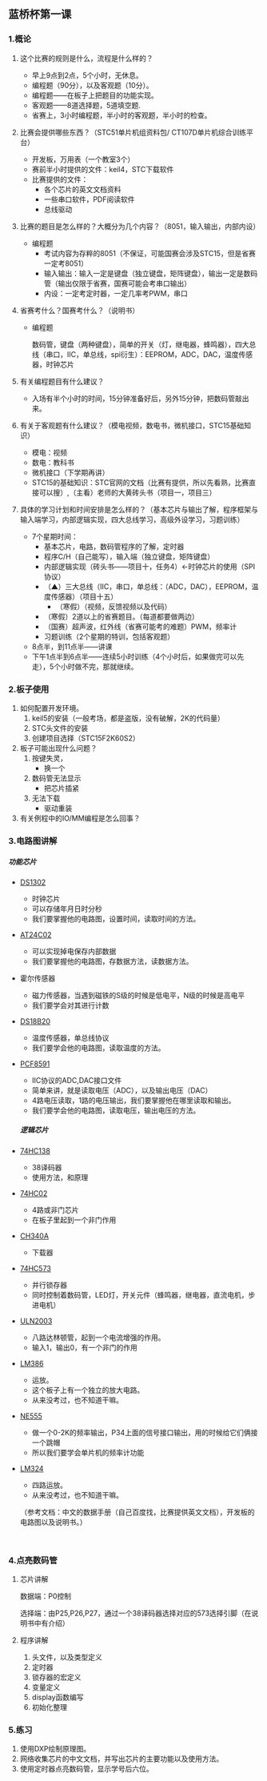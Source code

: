 ## 蓝桥杯第一课

### 1.概论

1. 这个比赛的规则是什么，流程是什么样的？

   * 早上9点到2点，5个小时，无休息。
   * 编程题（90分），以及客观题（10分）。
   * 编程题——在板子上把题目的功能实现。
   * 客观题——8道选择题，5道填空题.
   * 省赛上，3小时编程题，半小时的客观题，半小时的检查。

2. 比赛会提供哪些东西？（STC51单片机组资料包/ CT107D单片机综合训练平台）

   * 开发板，万用表（一个教室3个）
   * 赛前半小时提供的文件：keil4，STC下载软件
   * 比赛提供的文件：
     * 各个芯片的英文文档资料
     * 一些串口软件，PDF阅读软件
     * 总线驱动

3. 比赛的题目是怎么样的？大概分为几个内容？（8051，输入输出，内部内设）

   * 编程题
     * 考试内容为存粹的8051（不保证，可能国赛会涉及STC15，但是省赛一定考8051）
     * 输入输出：输入一定是键盘（独立键盘，矩阵键盘），输出一定是数码管（输出仅限于省赛，国赛可能会考串口输出）
     * 内设：一定考定时器，一定几率考PWM，串口

4. 省赛考什么？国赛考什么？（说明书）

   * 编程题

     数码管，键盘（两种键盘），简单的开关（灯，继电器，蜂鸣器），四大总线（串口，IIC，单总线，spi衍生）：EEPROM，ADC，DAC，温度传感器，时钟芯片

5. 有关编程题目有什么建议？

   * 入场有半个小时的时间，15分钟准备好后，另外15分钟，把数码管敲出来。

6. 有关于客观题有什么建议？（模电视频，数电书，微机接口，STC15基础知识）

   * 模电：视频
   * 数电：教科书
   * 微机接口（下学期再讲）
   * STC15的基础知识：STC官网的文档（比赛有提供，所以先看熟，比赛直接可以搜）,（主看）老师的大黄砖头书（项目一，项目三）

7. 具体的学习计划和时间安排是怎么样的？（基本芯片与输出了解，程序框架与输入端学习，内部逻辑实现，四大总线学习，高级外设学习，习题训练）

   * 7个星期时间：
     * 基本芯片，电路，数码管程序的了解，定时器
     * 程序C/H（自己能写），输入端（独立键盘，矩阵键盘）
     * 内部逻辑实现（砖头书——项目十，任务4）←时钟芯片的使用（SPI协议）
     * （▲）三大总线（IIC，串口，单总线：（ADC，DAC），EEPROM，温度传感器）（项目十五）
       * （寒假）（视频，反馈视频以及代码）
     * （寒假）2道以上的省赛题目。（每道都要做两边）
     * （国赛）超声波，红外线（省赛可能考的难题）PWM，频率计
     * 习题训练（2个星期的特训，包括客观题）
   * 8点半，到11点半——讲课
   * 下午1点半到6点半——连续5小时训练（4个小时后，如果做完可以先走），5个小时做不完，那就继续。

### 2.板子使用

1. 如何配置开发环境。
   1. keil5的安装（一般考场，都是盗版，没有破解，2K的代码量）
   2. STC头文件的安装
   3. 创建项目选择（STC15F2K60S2）
2. 板子可能出现什么问题？
   1. 按键失灵，
      * 换一个
   2. 数码管无法显示
      * 把芯片插紧
   3. 无法下载
      * 驱动重装
3. 有关例程中的IO/MM编程是怎么回事？

### 3.电路图讲解


##### 	功能芯片
* [DS1302](http://pdf1.alldatasheet.com/datasheet-pdf/view/58478/DALLAS/DS1302.html)

  * 时钟芯片
  * 可以存储年月日时分秒
  * 我们要掌握他的电路图，设置时间，读取时间的方法。

* [AT24C02](http://pdf1.alldatasheet.com/datasheet-pdf/view/56063/ATMEL/AT24C02.html)

  * 可以实现掉电保存内部数据
  * 我们要掌握他的电路图，存数据方法，读数据方法。

* 霍尔传感器

  * 磁力传感器，当遇到磁铁的S级的时候是低电平，N级的时候是高电平
  * 我们要学会对其进行计数

* [DS18B20](http://pdf1.alldatasheet.com/datasheet-pdf/view/230838/DALLAS/DS18B20.html)

  * 温度传感器，单总线协议
  * 我们要学会他的电路图，读取温度的方法。

* [PCF8591](http://pdf1.alldatasheet.com/datasheet-pdf/view/101396/PHILIPS/PCF8591.html)

  * IIC协议的ADC,DAC接口文件
  * 简单来讲，就是读取电压（ADC），以及输出电压（DAC）
  * 4路电压读取，1路的电压输出，我们要掌握他在哪里读取和输出。
  * 我们要学会他的电路图，读取电压，输出电压的方法。

  ##### 逻辑芯片

* [74HC138](http://pdf1.alldatasheet.com/datasheet-pdf/view/15535/PHILIPS/74HC138.html)

  * 38译码器
  * 使用方法，和原理

* [74HC02](http://pdf1.alldatasheet.com/datasheet-pdf/view/15521/PHILIPS/74HC02.html)

  * 4路或非门芯片
  * 在板子里起到一个非门作用

* [CH340A](http://www.wch.cn/product/CH340.html)

  * 下载器

* [74HC573](http://pdf1.alldatasheet.com/datasheet-pdf/view/15640/PHILIPS/74HC573.html)

  * 并行锁存器
  * 同时控制着数码管，LED灯，开关元件（蜂鸣器，继电器，直流电机，步进电机）

* [ULN2003](http://pdf1.alldatasheet.com/datasheet-pdf/view/25575/STMICROELECTRONICS/ULN2003.html)

  * 八路达林顿管，起到一个电流增强的作用。
  * 输入1，输出0，有一个非门的作用

* [LM386](http://www.ti.com/product/LM386/datasheet)

  * 运放。
  * 这个板子上有一个独立的放大电路。
  * 从来没考过，也不知道干嘛。

* [NE555](http://pdf1.alldatasheet.com/datasheet-pdf/view/53594/FAIRCHILD/NE555.html)

  * 做一个0-2K的频率输出，P34上面的信号接口输出，用的时候给它们俩接一个跳帽
  * 所以我们要学会单片机的频率计功能

* [LM324](http://www.ti.com/product/LM324/datasheet)

  - 四路运放。
  - 从来没考过，也不知道干嘛。

  （参考文档：中文的数据手册（自己百度找，比赛提供英文文档），开发板的电路图以及说明书。）

  ​

### 4.点亮数码管

1. 芯片讲解

   数据端：P0控制

   选择端：由P25,P26,P27，通过一个38译码器选择对应的573选择引脚（在说明书中有介绍）

2. 程序讲解

   1. 头文件，以及类型定义
   2. 定时器
   3. 锁存器的宏定义
   4. 变量定义
   5. display函数编写
   6. 初始化整理

### 5.练习

1. 使用DXP绘制原理图。
2. 网络收集芯片的中文文档，并写出芯片的主要功能以及使用方法。
3. 使用定时器点亮数码管，显示学号后六位。
